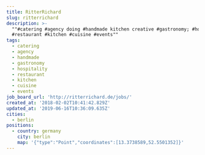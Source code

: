```yaml
---
title: RitterRichard
slug: ritterrichard
description: >-
  ""#catering #agency doing #handmade kitchen creative #gastronomy; #hospitality
  #restaurant #kitchen #cuisine #events""
tags:
  - catering
  - agency
  - handmade
  - gastronomy
  - hospitality
  - restaurant
  - kitchen
  - cuisine
  - events
job_board_url: 'http://ritterrichard.de/jobs/'
created_at: '2018-02-02T10:41:42.829Z'
updated_at: '2019-06-16T10:36:09.635Z'
cities:
  - berlin
positions:
  - country: germany
    city: berlin
    map: '{"type":"Point","coordinates":[13.3738589,52.5501352]}'
---
```


